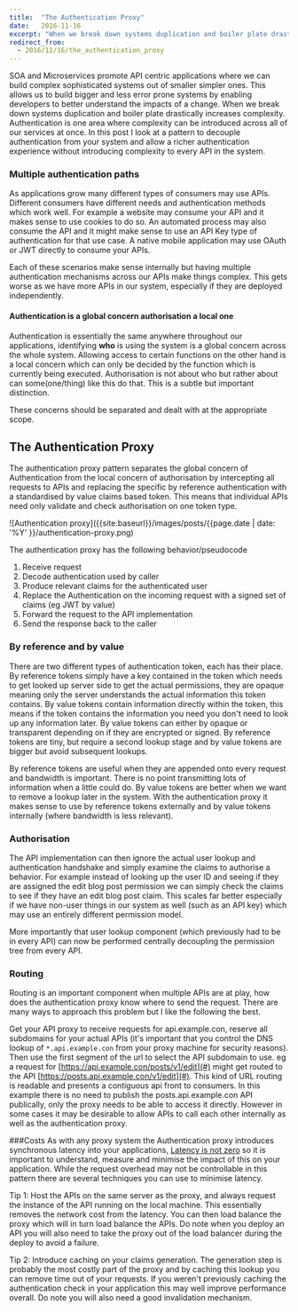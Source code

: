 ```yaml
---
title:  "The Authentication Proxy"
date:   2016-11-16
excerpt: "When we break down systems duplication and boiler plate drastically increases complexity. Authentication is one area where complexity can be introduced across all of our services at once. In this post I look at a pattern to decouple authentication from your system and allow a richer authentication experience without introducing complexity to every API in the system."
redirect_from:
  - 2016/11/16/the_authentication_proxy
---
```

SOA and Microservices promote API centric applications where we can build complex sophisticated systems out of smaller simpler ones. This allows us to build bigger and less error prone systems by enabling developers to better understand the impacts of a change. When we break down systems duplication and boiler plate drastically increases complexity. Authentication is one area where complexity can be introduced across all of our services at once. In this post I look at a pattern to decouple authentication from your system and allow a richer authentication experience without introducing complexity to every API in the system.

### Multiple authentication paths

As applications grow many different types of consumers may use APIs. Different consumers have different needs and authentication methods which work well. For example a website may consume your API and it makes sense to use cookies to do so. An automated process may also consume the API and it might make sense to use an API Key type of authentication for that use case. A native mobile application may use OAuth or JWT directly to consume your APIs.

Each of these scenarios make sense internally but having multiple authentication mechanisms across our APIs make things complex. This gets worse as we have more APIs in our system, especially if they are deployed independently.

#### Authentication is a global concern authorisation a local one

Authentication is essentially the same anywhere throughout our applications, identifying **who** is using the system is a global concern across the whole system. Allowing access to certain functions on the other hand is a local concern which can only be decided by the function which is currently being executed. Authorisation is not about who but rather about can some(one/thing) like this do that. This is a subtle but important distinction.

These concerns should be separated and dealt with at the appropriate scope.

## The Authentication Proxy
The authentication proxy pattern separates the global concern of Authentication from the local concern of authorisation by intercepting all requests to APIs and replacing the specific by reference authentication with a standardised by value claims based token. This means that individual APIs need only validate and check authorisation on one token type.

![Authentication proxy]({{site.baseurl}}/images/posts/{{page.date | date: '%Y' }}/authentication-proxy.png)

The authentication proxy has the following behavior/pseudocode

 1. Receive request
 2. Decode authentication used by caller
 3. Produce relevant claims for the authenticated user
 4. Replace the Authentication on the incoming request with a signed set of claims (eg JWT by value)
 5. Forward the request to the API implementation
 6. Send the response back to the caller

### By reference and by value

There are two different types of authentication token, each has their place. By reference tokens simply have a key contained in the token which needs to get looked up server side to get the actual permissions, they are opaque meaning only the server understands the actual information this token contains. By value tokens contain information directly within the token, this means if the token contains the information you need you don't need to look up any information later. By value tokens can either by opaque or transparent depending on if they are encrypted or signed. By reference tokens are tiny, but require a second lookup stage and by value tokens are bigger but avoid subsequent lookups.

By reference tokens are useful when they are appended onto every request and bandwidth is important. There is no point transmitting lots of information when a little could do. By value tokens are better when we want to remove a lookup later in the system. With the authentication proxy it makes sense to use by reference tokens externally and by value tokens internally (where bandwidth is less relevant).

### Authorisation

The API implementation can then ignore the actual user lookup and authentication handshake and simply examine the claims to authorise a behavior. For example instead of looking up the user ID and seeing if they are assigned the edit blog post permission we can simply check the claims to see if they have an edit blog post claim. This scales far better especially if we have non-user things in our system as well (such as an API key) which may use an entirely different permission model.

More importantly that user lookup component (which previously had to be in every API) can now be performed centrally decoupling the permission tree from every API.

### Routing

Routing is an important component when multiple APIs are at play, how does the authentication proxy know where to send the request. There are many ways to approach this problem but I like the following the best.

Get your API proxy to receive requests for api.example.con, reserve all subdomains for your actual APIs (it's important that you control the DNS lookup of `*.api.example.con` from your proxy machine for security reasons). Then use the first segment of the url to select the API subdomain to use. eg a request for [https://api.example.con/posts/v1/edit](#) might get routed to the API [https://posts.api.example.con/v1/edit](#). This kind of URL routing is readable and presents a contiguous api front to consumers. In this example there is no need to publish the posts.api.example.con API publically, only the proxy needs to be able to access it directly. However in some cases it may be desirable to allow APIs to call each other internally as well as the authentication proxy.

###Costs
As with any proxy system the Authentication proxy introduces synchronous latency into your applications, [Latency is not zero](https://en.wikipedia.org/wiki/Fallacies_of_distributed_computing) so it is important to understand, measure and minimise the impact of this on your application. While the request overhead may not be controllable in this pattern there are several techniques you can use to minimise latency.

Tip 1:
Host the APIs on the same server as the proxy, and always request the instance of the API running on the local machine. This essentially removes the network cost from the latency. You can then load balance the proxy which will in turn load balance the APIs. Do note when you deploy an API you will also need to take the proxy out of the load balancer during the deploy to avoid a failure.

Tip 2:
Introduce caching on your claims generation. The generation step is probably the most costly part of the proxy and by caching this lookup you can remove time out of your requests. If you weren't previously caching the authentication check in your application this may well improve performance overall. Do note you will also need a good invalidation mechanism.

